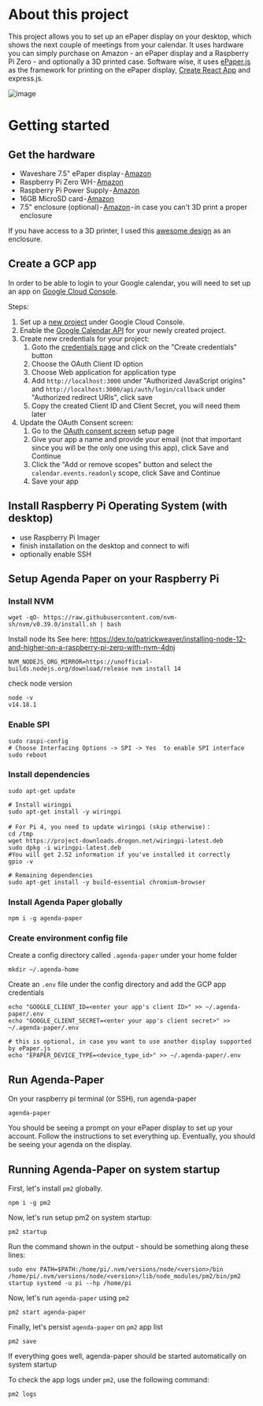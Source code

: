 # About this project

This project allows you to set up an ePaper display on your desktop, which shows the next couple of meetings from your calendar.
It uses hardware you can simply purchase on Amazon - an ePaper display and a Raspberry Pi Zero - and optionally a 3D printed case.
Software wise, it uses [ePaper.js](https://github.com/samsonmking/epaper.js) as the framework for printing on the ePaper display, [Create React App](https://github.com/facebook/create-react-app) and express.js.

![image](https://user-images.githubusercontent.com/7040645/142741601-7eb96d19-4da3-403b-8cfc-91371c4ecf04.png)

# Getting started

## Get the hardware

* Waveshare 7.5" ePaper display - [Amazon](https://amzn.to/30Kmm1n)
* Raspberry Pi Zero WH - [Amazon](https://amzn.to/2Z59Xom)
* Raspberry Pi Power Supply - [Amazon](https://amzn.to/30GeVJi)
* 16GB MicroSD card - [Amazon](https://amzn.to/3kXAR9o)
* 7.5" enclosure (optional) - [Amazon](https://amzn.to/3HFlvjJ) - in case you can't 3D print a proper enclosure

If you have access to a 3D printer, I used this [awesome design](https://www.thingiverse.com/thing:4152661) as an enclosure.

## Create a GCP app

In order to be able to login to your Google calendar, you will need to set up an app on [Google Cloud Console](https://console.cloud.google.com/).

Steps:

1. Set up a [new project](https://console.cloud.google.com/projectcreate) under Google Cloud Console.
2. Enable the [Google Calendar API](https://console.cloud.google.com/apis/api/calendar-json.googleapis.com/overview) for your newly created project.
3. Create new credentials for your project:
   1. Goto the [credentials page](https://console.cloud.google.com/apis/credentials) and click on the "Create credentials" button
   2. Choose the OAuth Client ID option
   3. Choose Web application for application type
   4. Add `http://localhost:3000` under "Authorized JavaScript origins" and `http://localhost:3000/api/auth/login/callback` under "Authorized redirect URIs", click save
   5. Copy the created Client ID and Client Secret, you will need them later
4. Update the OAuth Consent screen:
   1. Go to the [OAuth consent screen](https://console.cloud.google.com/apis/credentials/consent) setup page
   2. Give your app a name and provide your email (not that important since you will be the only one using this app), click Save and Continue
   3. Click the "Add or remove scopes" button and select the `calendar.events.readonly` scope, click Save and Continue
   4. Save your app

## Install Raspberry Pi Operating System (with desktop)

- use Raspberry Pi Imager
- finish installation on the desktop and connect to wifi
- optionally enable SSH

## Setup Agenda Paper on your Raspberry Pi

### Install NVM

```
wget -qO- https://raw.githubusercontent.com/nvm-sh/nvm/v0.39.0/install.sh | bash
```

Install node lts
See here: https://dev.to/patrickweaver/installing-node-12-and-higher-on-a-raspberry-pi-zero-with-nvm-4dnj
```
NVM_NODEJS_ORG_MIRROR=https://unofficial-builds.nodejs.org/download/release nvm install 14
```

check node version
```
node -v
v14.18.1
```

### Enable SPI

```
sudo raspi-config
# Choose Interfacing Options -> SPI -> Yes  to enable SPI interface
sudo reboot
```

### Install dependencies

```
sudo apt-get update

# Install wiringpi
sudo apt-get install -y wiringpi

# For Pi 4, you need to update wiringpi (skip otherwise)：
cd /tmp
wget https://project-downloads.drogon.net/wiringpi-latest.deb
sudo dpkg -i wiringpi-latest.deb
#You will get 2.52 information if you've installed it correctly
gpio -v

# Remaining dependencies
sudo apt-get install -y build-essential chromium-browser
```

### Install Agenda Paper globally

```
npm i -g agenda-paper
```

### Create environment config file

Create a config directory called `.agenda-paper` under your home folder

```
mkdir ~/.agenda-home
```

Create an `.env` file under the config directory and add the GCP app credentials

```
echo "GOOGLE_CLIENT_ID=<enter your app's client ID>" >> ~/.agenda-paper/.env
echo "GOOGLE_CLIENT_SECRET=<enter your app's client secret>" >> ~/.agenda-paper/.env

# this is optional, in case you want to use another display supported by ePaper.js
echo "EPAPER_DEVICE_TYPE=<device_type_id>" >> ~/.agenda-paper/.env
```

## Run Agenda-Paper

On your raspberry pi terminal (or SSH), run agenda-paper

```
agenda-paper
```

You should be seeing a prompt on your ePaper display to set up your account. Follow the instructions to set everything up.
Eventually, you should be seeing your agenda on the display.

## Running Agenda-Paper on system startup

First, let's install `pm2` globally.
```
npm i -g pm2
```

Now, let's run setup pm2 on system startup:
```
pm2 startup
```

Run the command shown in the output - should be something along these lines:
```
sudo env PATH=$PATH:/home/pi/.nvm/versions/node/<version>/bin /home/pi/.nvm/versions/node/<version>/lib/node_modules/pm2/bin/pm2 startup systemd -u pi --hp /home/pi
```

Now, let's run `agenda-paper` using `pm2`
```
pm2 start agenda-paper
```

Finally, let's persist `agenda-paper` on `pm2` app list
```
pm2 save
```

If everything goes well, agenda-paper should be started automatically on system startup

To check the app logs under `pm2`, use the following command:
```
pm2 logs
```
